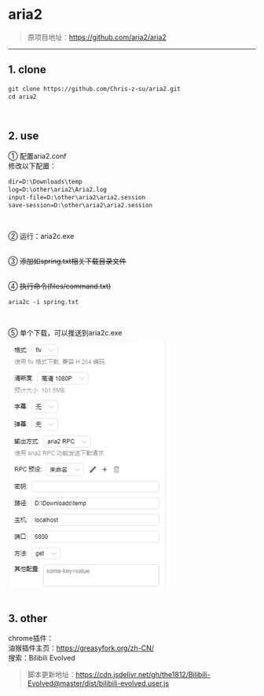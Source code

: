 # aria2
> 原项目地址：https://github.com/aria2/aria2
---
## 1. clone
```
git clone https://github.com/Chris-z-su/aria2.git
cd aria2
```
<br/>

## 2. use

① 配置aria2.conf  
修改以下配置：  
```
dir=D:\Downloads\temp
log=D:\other\aria2\Aria2.log
input-file=D:\other\aria2\aria2.session
save-session=D:\other\aria2\aria2.session
```
<br/>

② 运行：aria2c.exe    
<br/>

③ ~~添加如spring.txt相关下载目录文件~~  
<br/>

④ ~~执行命令(files/command.txt)~~
```
aria2c -i spring.txt
```
<br/>

⑤ 单个下载，可以推送到aria2c.exe  
![Setting](https://github.com/Chris-z-su/aria2/blob/main/files/downloadsetting.png?raw=true "Setting")  
<br/>

## 3. other
chrome插件：  
油猴插件主页：https://greasyfork.org/zh-CN/  
搜索：Bilibili Evolved  
> 脚本更新地址：https://cdn.jsdelivr.net/gh/the1812/Bilibili-Evolved@master/dist/bilibili-evolved.user.js

